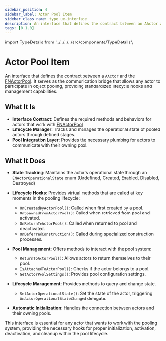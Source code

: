 ```yaml
---
sidebar_position: 4
sidebar_label: Actor Pool Item
sidebar_class_name: type ue-interface
description: An interface that defines the contract between an AActor and the FNActorPool.
tags: [0.1.0]
---
```


import TypeDetails from '../../../../src/components/TypeDetails';

# Actor Pool Item

<TypeDetails icon="ue-interface" base="interface" type="INActorPoolItem" typeExtra="/ UNActorPoolItem" headerFile="NexusActorPools/Public/INActorPoolItem.h" />

An interface that defines the contract between a `AActor` and the [FNActorPool](actor-pool.md). It serves as the communication bridge that allows any actor to participate in object pooling, providing standardized lifecycle hooks and management capabilities.

## What It Is
- **Interface Contract**: Defines the required methods and behaviors for actors that work with [FNActorPool](actor-pool.md).
- **Lifecycle Manager**: Tracks and manages the operational state of pooled actors through defined stages.
- **Pool Integration Layer**: Provides the necessary plumbing for actors to communicate with their owning pool.

## What It Does
- **State Tracking**: Maintains the actor's operational state through an `ENActorOperationalState` enum (Undefined, Created, Enabled, Disabled, Destroyed)
- **Lifecycle Hooks**: Provides virtual methods that are called at key moments in the pooling lifecycle:
  - `OnCreatedByActorPool()`: Called when first created by a pool.
  - `OnSpawnedFromActorPool()`: Called when retrieved from pool and activated.
  - `OnReturnToActorPool()`: Called when returned to pool and deactivated.
  - `OnDeferredConstruction()`: Called during specialized construction processes.
- **Pool Management**: Offers methods to interact with the pool system:
  - `ReturnToActorPool()`: Allows actors to return themselves to their pool.
  - `IsAttachedToActorPool()`: Checks if the actor belongs to a pool.
  - `GetActorPoolSettings()`: Provides pool configuration settings.
- **Lifecycle Management**: Provides methods to query and change state.
  - `SetActorOperationalState()`: Set the state of the actor, triggering `OnActorOperationalStateChanged` delegate. 

- **Automatic Initialization**: Handles the connection between actors and their owning pools.

This interface is essential for any actor that wants to work with the pooling system, providing the necessary hooks for proper initialization, activation, deactivation, and cleanup within the pool lifecycle.


